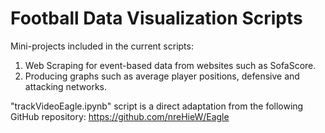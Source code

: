 # Football Data Visualization Scripts
Mini-projects included in the current scripts:
1) Web Scraping for event-based data from websites such as SofaScore.
2) Producing graphs such as average player positions, defensive and attacking networks.

"trackVideoEagle.ipynb" script is a direct adaptation from the following GitHub repository:
https://github.com/nreHieW/Eagle
